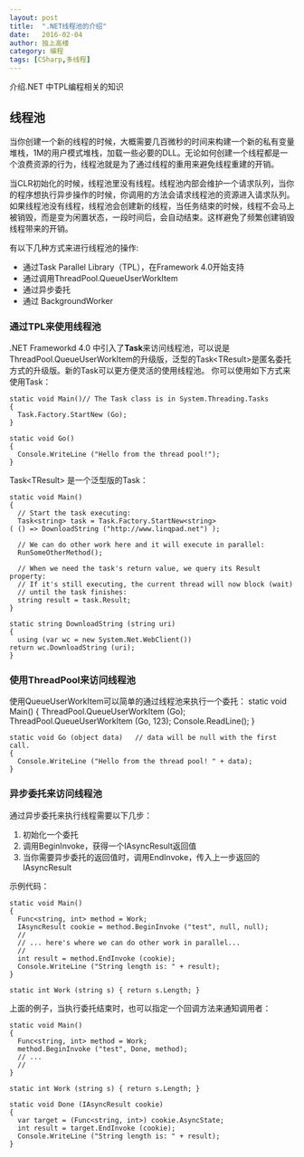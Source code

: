 ```yaml
---
layout: post
title:  ".NET线程池的介绍"
date:   2016-02-04
author: 独上高楼
category: 编程
tags: [CSharp,多线程]
---
```


介绍.NET 中TPL编程相关的知识

<!-- more -->


## 线程池

当你创建一个新的线程的时候，大概需要几百微秒的时间来构建一个新的私有变量堆栈，1M的用户模式堆栈，加载一些必要的DLL。无论如何创建一个线程都是一个浪费资源的行为，线程池就是为了通过线程的重用来避免线程重建的开销。

当CLR初始化的时候，线程池里没有线程。线程池内部会维护一个请求队列，当你的程序想执行异步操作的时候，你调用的方法会请求线程池的资源进入请求队列。如果线程池没有线程，线程池会创建新的线程，当任务结束的时候，线程不会马上被销毁，而是变为闲置状态，一段时间后，会自动结束。这样避免了频繁创建销毁线程带来的开销。

有以下几种方式来进行线程池的操作:
  
* 通过Task Parallel Library（TPL），在Framework 4.0开始支持
* 通过调用ThreadPool.QueueUserWorkItem
* 通过异步委托
* 通过 BackgroundWorker

### 通过TPL来使用线程池
.NET Frameworkd 4.0 中引入了**Task**来访问线程池，可以说是ThreadPool.QueueUserWorkItem的升级版，泛型的Task&lt;TResult&gt;是匿名委托方式的升级版。新的Task可以更方便灵活的使用线程池。
你可以使用如下方式来使用Task： 
 
    static void Main()// The Task class is in System.Threading.Tasks
    {
      Task.Factory.StartNew (Go);
    }
     
    static void Go()
    {
      Console.WriteLine ("Hello from the thread pool!");
    }


Task&lt;TResult&gt; 是一个泛型版的Task： 

    static void Main()
    {
      // Start the task executing:
      Task<string> task = Task.Factory.StartNew<string>
    ( () => DownloadString ("http://www.linqpad.net") );
     
      // We can do other work here and it will execute in parallel:
      RunSomeOtherMethod();
     
      // When we need the task's return value, we query its Result property:
      // If it's still executing, the current thread will now block (wait)
      // until the task finishes:
      string result = task.Result;
    }
     
    static string DownloadString (string uri)
    {
      using (var wc = new System.Net.WebClient())
    return wc.DownloadString (uri);
    }

### 使用ThreadPool来访问线程池

使用QueueUserWorkItem可以简单的通过线程池来执行一个委托：
    static void Main()
    {
      ThreadPool.QueueUserWorkItem (Go);
      ThreadPool.QueueUserWorkItem (Go, 123);
      Console.ReadLine();
    }
     
    static void Go (object data)   // data will be null with the first call.
    {
      Console.WriteLine ("Hello from the thread pool! " + data);
    }

### 异步委托来访问线程池
通过异步委托来执行线程需要以下几步：

1. 初始化一个委托
2. 调用BeginInvoke，获得一个IAsyncResult返回值
3. 当你需要异步委托的返回值时，调用EndInvoke，传入上一步返回的IAsyncResult


示例代码：

    static void Main()
    {
      Func<string, int> method = Work;
      IAsyncResult cookie = method.BeginInvoke ("test", null, null);
      //
      // ... here's where we can do other work in parallel...
      //
      int result = method.EndInvoke (cookie);
      Console.WriteLine ("String length is: " + result);
    }
     
    static int Work (string s) { return s.Length; }

上面的例子，当执行委托结束时，也可以指定一个回调方法来通知调用者：

    static void Main()
    {
      Func<string, int> method = Work;
      method.BeginInvoke ("test", Done, method);
      // ...
      //
    }
     
    static int Work (string s) { return s.Length; }
     
    static void Done (IAsyncResult cookie)
    {
      var target = (Func<string, int>) cookie.AsyncState;
      int result = target.EndInvoke (cookie);
      Console.WriteLine ("String length is: " + result);
    }
    


